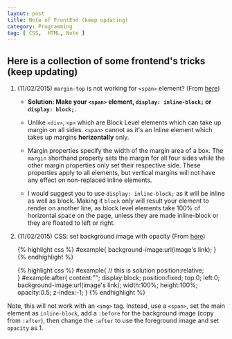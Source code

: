 ```yaml
---
layout: post
title: Note of FrontEnd (keep updating)
category: Programming
tag: [ CSS,  HTML, Note ]
---
```


## Here is a collection of some frontend's tricks (keep updating)

1. (11/02/2015) `margin-top` is not working for `<span>` element? (From [here](https://stackoverflow.com/questions/11700985/margin-top-not-working-for-span-element/11700999#11700999?newreg=eb8146d53dde4accaadf5b0e1c86aa6e))  

	*	**Solution: Make your `<span>` element, `display: inline-block;` or `display: block;`.**

	*	Unlike `<div>`, `<p>` which are Block Level elements which can take up margin on all sides. `<span>` cannot as it's an Inline element which takes up margins **horizontally** only.  

	*	Margin properties specify the width of the margin area of a box. The `margin` shorthand property sets the margin for all four sides while the other margin properties only set their respective side. These properties apply to all elements, but vertical margins will not have any effect on non-replaced inline elements.  
	
	*	I would suggest you to use `display: inline-block;` as it will be inline as well as block. Making it `block` only will result your element to render on another line, as block level elements take 100% of horizontal space on the page, unless they are made inline-block or they are floated to left or right.


2. (11/02/2015) CSS: set background image with opacity  (From [here](http://stackoverflow.com/questions/4183948/css-set-background-image-with-opacity))

	{% highlight css %}
	#example{
	background-image:url(image's link);
}
	{% endhighlight %}

	{% highlight css %}
#example{                                                    // this is solution
	position:relative;                                                 
}
#example:after{
	content:"";
	display:block;
	position:fixed;
	top:0;
	left:0;
	background-image:url(image's link);
	width:100%;
	height:100%;
	opacity:0.5;
	z-index:-1;
}
	{% endhighlight %}

Note, this will not work with an `<img>` tag. Instead, use a `<span>`, set the main element as `inline-block`, add a `:before` for the background image (copy from `:after`), then change the `:after` to use the foreground image and set `opacity` as 1.
